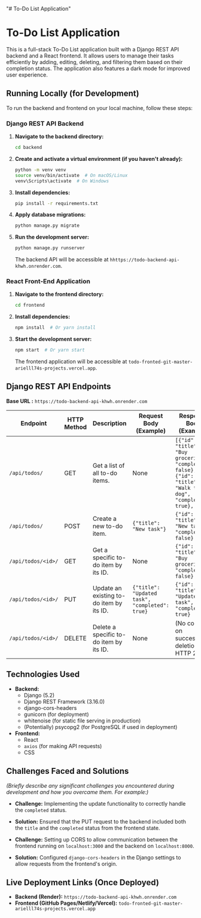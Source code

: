 "# To-Do List Application" 
# To-Do List Application

This is a full-stack To-Do List application built with a Django REST API backend and a React frontend. It allows users to manage their tasks efficiently by adding, editing, deleting, and filtering them based on their completion status. The application also features a dark mode for improved user experience.

## Running Locally (for Development)

To run the backend and frontend on your local machine, follow these steps:

### Django REST API Backend

1.  **Navigate to the backend directory:**
    ```bash
    cd backend
    ```
2.  **Create and activate a virtual environment (if you haven't already):**
    ```bash
    python -m venv venv
    source venv/bin/activate  # On macOS/Linux
    venv\Scripts\activate  # On Windows
    ```
3.  **Install dependencies:**
    ```bash
    pip install -r requirements.txt
    ```
4.  **Apply database migrations:**
    ```bash
    python manage.py migrate
    ```
5.  **Run the development server:**
    ```bash
    python manage.py runserver
    ```
    The backend API will be accessible at `hhttps://todo-backend-api-khwh.onrender.com`.

### React Front-End Application

1.  **Navigate to the frontend directory:**
    ```bash
    cd frontend
    ```
2.  **Install dependencies:**
    ```bash
    npm install  # Or yarn install
    ```
3.  **Start the development server:**
    ```bash
    npm start  # Or yarn start
    ```
    The frontend application will be accessible at `todo-fronted-git-master-arielll74s-projects.vercel.app`. 

## Django REST API Endpoints


**Base URL :** `https://todo-backend-api-khwh.onrender.com`

| Endpoint          | HTTP Method | Description                                      | Request Body (Example)         | Response Body (Example)                                                                                                                               |
| ----------------- | ----------- | ------------------------------------------------ | ------------------------------ | ----------------------------------------------------------------------------------------------------------------------------------------------------- |
| `/api/todos/`     | GET         | Get a list of all to-do items.                   | None                          | `[{"id": 1, "title": "Buy groceries", "completed": false}, {"id": 2, "title": "Walk the dog", "completed": true}, ...]`                             |
| `/api/todos/`     | POST        | Create a new to-do item.                         | `{"title": "New task"}`        | `{"id": 3, "title": "New task", "completed": false}`                                                                                                  |
| `/api/todos/<id>/` | GET         | Get a specific to-do item by its ID.            | None                          | `{"id": 1, "title": "Buy groceries", "completed": false}`                                                                                              |
| `/api/todos/<id>/` | PUT         | Update an existing to-do item by its ID.        | `{"title": "Updated task", "completed": true}` | `{"id": 1, "title": "Updated task", "completed": true}`                                                                                              |
| `/api/todos/<id>/` | DELETE      | Delete a specific to-do item by its ID.         | None                          | (No content on successful deletion - HTTP 204)                                                                                                       |

## Technologies Used

* **Backend:**
    * Django (5.2)
    * Django REST Framework (3.16.0)
    * django-cors-headers
    * gunicorn (for deployment)
    * whitenoise (for static file serving in production)
    * (Potentially) psycopg2 (for PostgreSQL if used in deployment)
* **Frontend:**
    * React
    * `axios` (for making API requests)
    * CSS

## Challenges Faced and Solutions

*(Briefly describe any significant challenges you encountered during development and how you overcame them. For example:)*

* **Challenge:** Implementing the update functionality to correctly handle the `completed` status.
* **Solution:** Ensured that the PUT request to the backend included both the `title` and the `completed` status from the frontend state.

* **Challenge:** Setting up CORS to allow communication between the frontend running on `localhost:3000` and the backend on `localhost:8000`.
* **Solution:** Configured `django-cors-headers` in the Django settings to allow requests from the frontend's origin.

## Live Deployment Links (Once Deployed)

* **Backend (Render):** `https://todo-backend-api-khwh.onrender.com`
* **Frontend (GitHub Pages/Netlify/Vercel):** `todo-fronted-git-master-arielll74s-projects.vercel.app`
